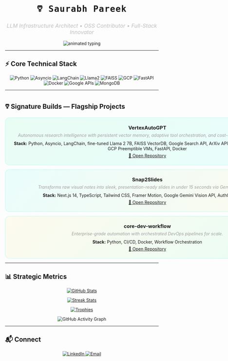 <p align="center">
  <h1 align="center" style="font-family: 'JetBrains Mono', monospace; font-weight: 700; letter-spacing: 1.5px;">
    🜵 <strong>Saurabh Pareek</strong>
  </h1>
  <p align="center" style="font-size: 1.1rem; color: #C0C0C0;">
    <em>LLM Infrastructure Architect • OSS Contributor • Full-Stack Innovator</em>
  </p>
  <div align="center">
    <img src="https://readme-typing-svg.herokuapp.com?font=JetBrains+Mono&size=24&duration=2500&pause=800&color=00FFF0&center=true&vCenter=true&width=750&lines=Architecting+AI+That+Prints+Money;Precision+MLOps+%26+Vector+Search+Specialist;Ultra-Efficient+LLM+Infrastructure;Zero-Friction+Product+Execution" alt="animated typing" />
  </div>
</p>

---

## ⚡ Core Technical Stack
<div align="center">
  <p>
    <img alt="Python" src="https://img.shields.io/badge/Python-0A0A0A?style=for-the-badge&logo=python&logoColor=FFD43B">
    <img alt="Asyncio" src="https://img.shields.io/badge/Asyncio-0A0A0A?style=for-the-badge&logo=python&logoColor=00FFF0">
    <img alt="LangChain" src="https://img.shields.io/badge/LangChain-0A0A0A?style=for-the-badge&logo=chainlink&logoColor=00FFF0">
    <img alt="Llama2" src="https://img.shields.io/badge/Llama2-0A0A0A?style=for-the-badge&logo=meta&logoColor=FFD43B">
    <img alt="FAISS" src="https://img.shields.io/badge/FAISS-0A0A0A?style=for-the-badge&logo=apachecassandra&logoColor=FFD43B">
    <img alt="GCP" src="https://img.shields.io/badge/GCP-0A0A0A?style=for-the-badge&logo=googlecloud&logoColor=00FFF0">
    <img alt="FastAPI" src="https://img.shields.io/badge/FastAPI-0A0A0A?style=for-the-badge&logo=fastapi&logoColor=00FFF0">
    <img alt="Docker" src="https://img.shields.io/badge/Docker-0A0A0A?style=for-the-badge&logo=docker&logoColor=00FFF0">
    <img alt="Google APIs" src="https://img.shields.io/badge/Google%20APIs-0A0A0A?style=for-the-badge&logo=google&logoColor=FFD43B">
    <img alt="MongoDB" src="https://img.shields.io/badge/MongoDB-0A0A0A?style=for-the-badge&logo=mongodb&logoColor=00FF94">
  </p>
</div>

---

## 🜵 Signature Builds — Flagship Projects
<div align="center">

<div style="background: linear-gradient(135deg, rgba(0,255,148,0.08), rgba(0,255,240,0.08)); border: 1px solid rgba(0,255,240,0.25); border-radius: 14px; padding: 16px; width: 900px; margin: 14px auto;">
  <h3 style="margin: 6px 0;"> <strong>VertexAutoGPT</strong></h3>
  <p style="margin: 4px 0 10px 0; color: #A0A0A0;"><em>Autonomous research intelligence with persistent vector memory, adaptive tool orchestration, and cost-optimized cloud scaling.</em></p>
  <p style="margin: 4px 0;"><strong>Stack:</strong> Python, Asyncio, LangChain, fine-tuned Llama 2 7B, FAISS VectorDB, Google Search API, ArXiv API, Browse, Code Execution, GCP Preemptible VMs, FastAPI, Docker</p>
  <p style="margin: 6px 0;">
    <a href="https://github.com/SaurabhCodesAI/VertexAutoGPT" target="_blank">🔗 Open Repository</a>
  </p>
</div>

<div style="background: linear-gradient(135deg, rgba(0,255,240,0.08), rgba(255,212,59,0.08)); border: 1px solid rgba(0,255,240,0.25); border-radius: 14px; padding: 16px; width: 900px; margin: 14px auto;">
  <h3 style="margin: 6px 0;"> <strong>Snap2Slides</strong></h3>
  <p style="margin: 4px 0 10px 0; color: #A0A0A0;"><em>Transforms raw visual notes into sleek, presentation-ready slides in under 15 seconds via Gemini Vision Pro.</em></p>
  <p style="margin: 4px 0;"><strong>Stack:</strong> Next.js 14, TypeScript, Tailwind CSS, Framer Motion, Google Gemini Vision API, Auth0, MongoDB</p>
  <p style="margin: 6px 0;">
    <a href="https://github.com/SaurabhCodesAI/Snap2Slides" target="_blank">🔗 Open Repository</a>
  </p>
</div>

<div style="background: linear-gradient(135deg, rgba(255,212,59,0.08), rgba(0,255,148,0.08)); border: 1px solid rgba(0,255,240,0.25); border-radius: 14px; padding: 16px; width: 900px; margin: 14px auto;">
  <h3 style="margin: 6px 0;"> <strong>core-dev-workflow</strong></h3>
  <p style="margin: 4px 0 10px 0; color: #A0A0A0;"><em>Enterprise-grade automation with orchestrated DevOps pipelines for scale.</em></p>
  <p style="margin: 4px 0;"><strong>Stack:</strong> Python, CI/CD, Docker, Workflow Orchestration</p>
  <p style="margin: 6px 0;">
    <a href="https://github.com/SaurabhCodesAI/core-dev-workflow" target="_blank">🔗 Open Repository</a>
  </p>
</div>

</div>

---

## 📊 Strategic Metrics
<div align="center">

[![GitHub Stats](https://github-readme-stats.vercel.app/api?username=SaurabhCodesAI&show_icons=true&theme=highcontrast&count_private=true&hide_border=true&title_color=00FFF0&icon_color=FFD43B&text_color=ffffff&bg_color=0A0A0A)](https://github.com/SaurabhCodesAI)

[![Streak Stats](https://github-readme-streak-stats.herokuapp.com/?user=SaurabhCodesAI&theme=highcontrast&hide_border=true&ring=00FF94&fire=FFD43B&currStreakLabel=00FFF0)](https://github.com/SaurabhCodesAI)

[![Trophies](https://github-profile-trophy.vercel.app/?username=SaurabhCodesAI&theme=algolia&margin-w=6&margin-h=6&column=4&no-bg=true&no-frame=true)](https://github.com/SaurabhCodesAI)

</div>

<div align="center">
  <img src="https://github-readme-activity-graph.vercel.app/graph?username=SaurabhCodesAI&bg_color=0A0A0A&color=ffffff&line=00FFF0&point=FFD43B&hide_border=true" alt="GitHub Activity Graph" />
</div>

---

## 📬 Connect
<div align="center">
  <a href="https://www.linkedin.com/in/saurabh-pareek-5b1702331" target="_blank">
    <img alt="LinkedIn" src="https://img.shields.io/badge/LinkedIn-0A0A0A?style=for-the-badge&logo=linkedin&logoColor=00FFF0"/>
  </a>
  <a href="mailto:saurabhpareek228@gmail.com">
    <img alt="Email" src="https://img.shields.io/badge/Email-0A0A0A?style=for-the-badge&logo=gmail&logoColor=FFD43B"/>
  </a>
</div>
